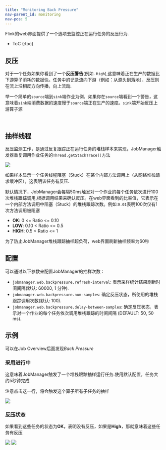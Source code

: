 ```yaml
---
title: "Monitoring Back Pressure"
nav-parent_id: monitoring
nav-pos: 5
---
```

<!--
Licensed to the Apache Software Foundation (ASF) under one
or more contributor license agreements.  See the NOTICE file
distributed with this work for additional information
regarding copyright ownership.  The ASF licenses this file
to you under the Apache License, Version 2.0 (the
"License"); you may not use this file except in compliance
with the License.  You may obtain a copy of the License at

  http://www.apache.org/licenses/LICENSE-2.0

Unless required by applicable law or agreed to in writing,
software distributed under the License is distributed on an
"AS IS" BASIS, WITHOUT WARRANTIES OR CONDITIONS OF ANY
KIND, either express or implied.  See the License for the
specific language governing permissions and limitations
under the License.
-->

Flink的web界面提供了一个选项去监控正在运行任务的反压行为.

* ToC
{:toc}

## 反压

对于一个任务如果你看到了一个**反压警告**(例如. `High`),这意味着正在生产的数据比下游算子消耗的数据快。任务中的记录流向下游（例如：从源头到落地），反压则在流上沿相反方向传播，向上流动.

举一个简单的`source`端到`sink`端作业为例，如果你在`source`端看到一个警告，这意味着`sink`端消费数据的速度慢于`source`端正在生产的速度。`sink`端开始反压上游算子源

 
## 抽样线程

反压监测工作，是通过反复跟踪正在运行任务的堆栈样本来实现，JobManager触发器重复调用作业任务的`Thread.getStackTrace()`方法

<img src="{{ site.baseurl }}/fig/back_pressure_sampling.png" class="img-responsive">
<!-- https://docs.google.com/drawings/d/1_YDYGdUwGUck5zeLxJ5Z5jqhpMzqRz70JxKnrrJUltA/edit?usp=sharing -->

如果样本显示一个任务线程阻塞（Stuck）在某个内部方法调用上（从网络堆栈请求缓冲区），这表明该任务有反压.

默认情况下，JobManager会每隔50ms触发对一个作业的每个任务依次进行100次堆栈跟踪调用,根据调用结果来确认反压。在web界面看到的比率值，它表示在一个内部方法调用中阻塞（Stuck）的堆栈跟踪次数。例如:`0.01`表明100次仅有1次方法调用被阻塞

- **OK**: 0 <= Ratio <= 0.10
- **LOW**: 0.10 < Ratio <= 0.5
- **HIGH**: 0.5 < Ratio <= 1

为了防止JobManager堆栈跟踪抽样超负荷，web界面刷新抽样频率为60秒

## 配置

可以通过以下参数来配置JobManager的抽样次数：

- `jobmanager.web.backpressure.refresh-interval`: 表示采样统计结果刷新时间间隔(默认: 60000, 1 分钟).
- `jobmanager.web.backpressure.num-samples`: 确定反压状态，所使用的堆栈跟踪调用次数(默认: 100).
- `jobmanager.web.backpressure.delay-between-samples`: 确定反压状态，表示对一个作业的每个任务依次调用堆栈跟踪的时间间隔 (DEFAULT: 50, 50 ms).



## 示例

可以在Job Overview后面发现*Back Pressure*

### 采用进行中


这意味着JobManager触发了一个堆栈跟踪抽样运行任务.使用默认配置，任务大约5秒钟完成

注意点击这一行，将会触发这个算子所有子任务的抽样

<img src="{{ site.baseurl }}/fig/back_pressure_sampling_in_progress.png" class="img-responsive">

### 反压状态

如果看到这些任务的状态为**OK**，表明没有反压，如果是**High**，那就意味着这些任务有反压

<img src="{{ site.baseurl }}/fig/back_pressure_sampling_ok.png" class="img-responsive">

<img src="{{ site.baseurl }}/fig/back_pressure_sampling_high.png" class="img-responsive">
